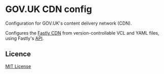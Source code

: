 # GOV.UK CDN config

Configuration for GOV.UK's content delivery network (CDN).

Configures the [Fastly CDN](https://fastly.com) from version-controllable VCL and
YAML files, using Fastly's [API](https://docs.fastly.com/api/).

## Licence

[MIT License](LICENCE)
